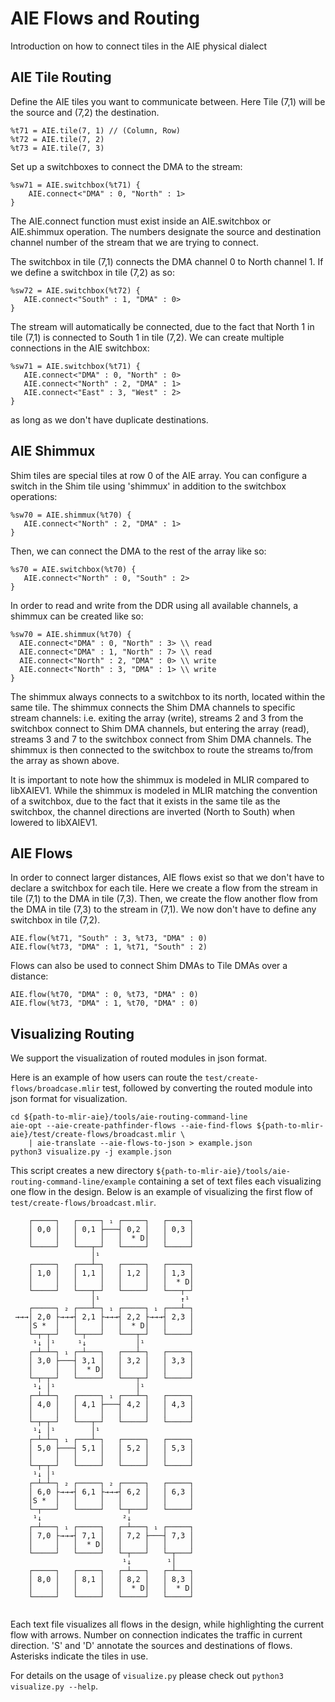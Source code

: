 ﻿# AIE Flows and Routing

Introduction on how to connect tiles in the AIE physical dialect

## AIE Tile Routing

Define the AIE tiles you want to communicate between. Here Tile (7,1) will be the source and (7,2) the destination.

```
%t71 = AIE.tile(7, 1) // (Column, Row)
%t72 = AIE.tile(7, 2)
%t73 = AIE.tile(7, 3)
```
Set up a switchboxes to connect the DMA to the stream:
```
%sw71 = AIE.switchbox(%t71) {
	AIE.connect<"DMA" : 0, "North" : 1>
}
```
The AIE.connect function must exist inside an AIE.switchbox or AIE.shimmux operation. The numbers designate the source and destination channel number of the stream that we are trying to connect.

The switchbox in tile (7,1) connects the DMA channel 0 to North channel 1. If we define a switchbox in tile (7,2) as so:
 ```
%sw72 = AIE.switchbox(%t72) {
	AIE.connect<"South" : 1, "DMA" : 0>
}
```

The stream will automatically be connected, due to the fact that North 1 in tile (7,1) is connected to South 1 in tile (7,2). We can create multiple connections in the AIE switchbox:  

 ```
%sw71 = AIE.switchbox(%t71) {
	AIE.connect<"DMA" : 0, "North" : 0>
	AIE.connect<"North" : 2, "DMA" : 1>
	AIE.connect<"East" : 3, "West" : 2>
}
```

as long as we don't have duplicate destinations.

## AIE Shimmux 

Shim tiles are special tiles at row 0 of the AIE array. You can configure a switch in the Shim tile using 'shimmux' in addition to the switchbox operations:

 ```
%sw70 = AIE.shimmux(%t70) {
	AIE.connect<"North" : 2, "DMA" : 1>
}
```

Then, we can connect the DMA to the rest of the array like so:

 ```
%s70 = AIE.switchbox(%t70) {
	AIE.connect<"North" : 0, "South" : 2>
}
```

In order to read and write from the DDR using all available channels, a shimmux can be created like so:

```
%sw70 = AIE.shimmux(%t70) { 
  AIE.connect<"DMA" : 0, "North" : 3> \\ read
  AIE.connect<"DMA" : 1, "North" : 7> \\ read
  AIE.connect<"North" : 2, "DMA" : 0> \\ write
  AIE.connect<"North" : 3, "DMA" : 1> \\ write
}
```

The shimmux always connects to a switchbox to its north, located within the same tile. The shimmux connects the Shim DMA channels to specific stream channels: i.e. exiting the array (write), streams 2 and 3 from the switchbox connect to Shim DMA channels, but entering the array (read), streams 3 and 7 to the switchbox connect from Shim DMA channels. The shimmux is then connected to the switchbox to route the streams to/from the array as shown above. 

It is important to note how the shimmux is modeled in MLIR compared to libXAIEV1. While the shimmux is modeled in MLIR matching the convention of a switchbox, due to the fact that it exists in the same tile as the switchbox, the channel directions are inverted (North to South) when lowered to libXAIEV1. 

## AIE Flows

In order to connect larger distances, AIE flows exist so that we don't have to declare a switchbox for each tile.  Here we create a flow from the stream in tile (7,1) to the DMA in tile (7,3). Then, we create the flow another flow from the DMA in tile (7,3) to the stream in (7,1). We now don't have to define any switchbox in tile (7,2).

```
AIE.flow(%t71, "South" : 3, %t73, "DMA" : 0)
AIE.flow(%t73, "DMA" : 1, %t71, "South" : 2)
```
Flows can also be used to connect Shim DMAs to Tile DMAs over a distance: 

```
AIE.flow(%t70, "DMA" : 0, %t73, "DMA" : 0)
AIE.flow(%t73, "DMA" : 1, %t70, "DMA" : 0)
```

## Visualizing Routing

We support the visualization of routed modules in json format. 

Here is an example of how users can route the `test/create-flows/broadcase.mlir` test, followed by converting the routed module into json format for visualization.

```
cd ${path-to-mlir-aie}/tools/aie-routing-command-line
aie-opt --aie-create-pathfinder-flows --aie-find-flows ${path-to-mlir-aie}/test/create-flows/broadcast.mlir \
    | aie-translate --aie-flows-to-json > example.json
python3 visualize.py -j example.json
```

This script creates a new directory `${path-to-mlir-aie}/tools/aie-routing-command-line/example` containing a set of text files each visualizing one flow in the design.
Below is an example of visualizing the first flow of `test/create-flows/broadcast.mlir`.

```
    ┌─────┐   ┌─────┐ ₁ ┌─────┐   ┌─────┐       
    │ 0,0 │   │ 0,1 ├───┤ 0,2 │   │ 0,3 │       
    │     │   │     │   │  * D│   │     │       
    └─────┘   └───┬─┘   └─────┘   └─────┘       
                  │¹                            
    ┌─────┐   ┌───┴─┐   ┌─────┐   ┌─────┐       
    │ 1,0 │   │ 1,1 │   │ 1,2 │   │ 1,3 │       
    │     │   │     │   │     │   │  * D│       
    └─────┘   └───┬─┘   └─────┘   └───┬─┘       
                  │¹                  ↑¹        
    ┌─────┐ ₂ ┌───┴─┐ ₁ ┌─────┐ ₁ ┌───┴─┐       
 →→→│ 2,0 ├→→→┤ 2,1 ├→→→┤ 2,2 ├→→→┤ 2,3 │       
    │S *  │   │     │   │  * D│   │     │       
    └─┬─┬─┘   └─┬───┘   └───┬─┘   └─────┘       
     ¹↓ │¹     ¹↓           │¹                  
    ┌─┴─┴─┐ ₁ ┌─┴───┐   ┌───┴─┐   ┌─────┐       
    │ 3,0 ├───┤ 3,1 │   │ 3,2 │   │ 3,3 │       
    │     │   │  * D│   │     │   │     │       
    └─┬─┬─┘   └─────┘   └───┬─┘   └─────┘       
     ¹↓ │¹                  │¹                  
    ┌─┴─┴─┐   ┌─────┐ ₁ ┌───┴─┐   ┌─────┐       
    │ 4,0 │   │ 4,1 ├───┤ 4,2 │   │ 4,3 │       
    │     │   │     │   │     │   │     │       
    └─┬─┬─┘   └───┬─┘   └─────┘   └─────┘       
     ¹↓ │¹        │¹                            
    ┌─┴─┴─┐ ₁ ┌───┴─┐   ┌─────┐   ┌─────┐       
    │ 5,0 ├───┤ 5,1 │   │ 5,2 │   │ 5,3 │       
    │     │   │     │   │     │   │     │       
    └─┬─┬─┘   └─────┘   └─────┘   └─────┘       
     ¹↓ │¹                                      
    ┌─┴─┴─┐ ₂ ┌─────┐ ₂ ┌─────┐   ┌─────┐       
    │ 6,0 ├→→→┤ 6,1 ├→→→┤ 6,2 │   │ 6,3 │       
    │S *  │   │     │   │     │   │     │       
    └─┬───┘   └─────┘   └─┬───┘   └─────┘       
     ¹↓                  ²↓                     
    ┌─┴───┐ ₁ ┌─────┐   ┌─┴───┐ ₁ ┌─────┐       
    │ 7,0 ├→→→┤ 7,1 │   │ 7,2 ├───┤ 7,3 │       
    │     │   │  * D│   │     │   │     │       
    └─────┘   └─────┘   └─┬───┘   └─┬───┘       
                         ¹↓        ¹│           
    ┌─────┐   ┌─────┐   ┌─┴───┐   ┌─┴───┐       
    │ 8,0 │   │ 8,1 │   │ 8,2 │   │ 8,3 │       
    │     │   │     │   │  * D│   │  * D│       
    └─────┘   └─────┘   └─────┘   └─────┘      
    
```

Each text file visualizes all flows in the design, while highlighting the current flow with arrows.
Number on connection indicates the traffic in current direction.
'S' and 'D' annotate the sources and destinations of flows.
Asterisks indicate the tiles in use.

For details on the usage of `visualize.py` please check out `python3 visualize.py --help`.
